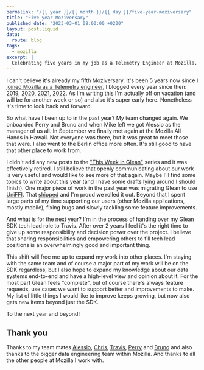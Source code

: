 ```yaml
---
permalink: "/{{ year }}/{{ month }}/{{ day }}/five-year-moziversary"
title: "Five-year Moziversary"
published_date: "2023-03-01 08:00:00 +0200"
layout: post.liquid
data:
  route: blog
tags:
  - mozilla
excerpt: |
  Celebrating five years in my job as a Telemetry Engineer at Mozilla.
---
```


I can't believe it's already my fifth Moziversary.
It's been 5 years now since I [joined Mozilla as a Telemetry engineer][joinedmoz],
I blogged every year since then: [2019], [2020], [2021], [2022].
As I'm writing this I'm actually off on vacation (and will be for another week or so) and also it's super early here.
Nonetheless it's time to look back and forward.

So what have I been up to in the past year?
My team changed again. We onboarded Perry and Bruno and when Mike left we got Alessio as the manager of us all.
In September we finally met again at the Mozilla All Hands in Hawaii.
Not everyone was there, but it was great to meet those that were.
I also went to the Berlin office more often. It's still good to have that other place to work from.

I didn't add any new posts to the ["This Week in Glean"][twig] series and it was effectively retired.
I still believe that openly communicating about our work is very useful and would like to see more of that again.
Maybe I'll find some topics to write about this year
(and I have some drafts lying around I should finish).
One major piece of work in the past year was migrating Glean to use [UniFFI].
That [shipped][gleanuniffi] and I'm proud we rolled it out.
Beyond that I spent large parts of my time supporting our users (other Mozilla applications, mostly mobile),
fixing bugs and slowly tackling some feature improvements.

And what is for the next year?
I'm in the process of handing over my Glean SDK tech lead role to Travis.
After over 2 years I feel it's the right time to give up some responsibility and decision power over the project.
I believe that sharing responsibilities and empowering others to fill tech lead positions is an overwhelmingly good and important thing.

This shift will free me up to expand my work into other places.
I'm staying with the same team and of course a major part of my work will be on the SDK regardless,
but I also hope to expand my knowledge about our data systems end-to-end and have a high-level view and opinion about it.
For the most part Glean feels "complete", but of course there's always feature requests, use cases we want to support better and improvements to make.
My list of little things I would like to improve keeps growing, but now also gets new items beyond just the SDK.

To the next year and beyond!

## Thank you

Thanks to my team mates [Alessio], [Chris], [Travis], [Perry] and [Bruno]
and also thanks to the bigger data engineering team within Mozilla.
And thanks to all the other people at Mozilla I work with.

[joinedmoz]: /2018/02/18/a-new-job/
[2019]: /2019/03/01/one-year-moziversary/
[2020]: /2020/03/02/two-year-moziversary/
[2021]: /2021/03/01/three-year-moziversary/
[2022]: /2022/03/04/four-year-moziversary/
[Chris]: https://chuttenblog.wordpress.com/
[Travis]: https://blogoftravis.wordpress.com/
[Alessio]: https://www.a2p.it/wordpress/
[Perry]: https://github.com/perrymcmanis144/
[Bruno]: https://rosahbruno.github.io/
[uniffi]: https://github.com/mozilla/uniffi-rs/
[gleanuniffi]: https://github.com/mozilla/glean/releases/tag/v50.0.0
[twig]: https://mozilla.github.io/glean/book/appendix/twig.html
